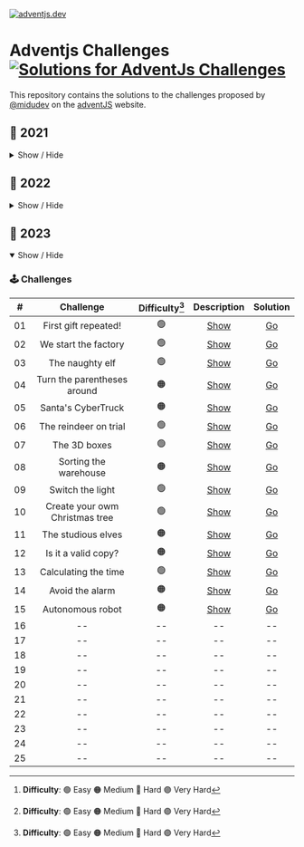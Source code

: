 [![adventjs.dev](https://adventjs.dev/og.jpg)](https://adventjs.dev)

# Adventjs Challenges [![Solutions for AdventJs Challenges](https://github.com/iswilljr/adventjs-challenges/actions/workflows/results.yml/badge.svg)](https://github.com/iswilljr/adventjs-challenges/actions/workflows/results.yml)

This repository contains the solutions to the challenges proposed by [@midudev](https://midu.dev/) on the [adventJS](https://adventjs.dev/) website.

## 🦠 2021

<details hide>

<summary>Show / Hide</summary>

### 🕹️ Challenges

|  #  |                             Challenge                             | Difficulty[^1] |                   Description                   | Solution                                  |
| :-: | :---------------------------------------------------------------: | :------------: | :---------------------------------------------: | :---------------------------------------- |
| 01  |                    Contando ovejas para dormir                    |       🟢       | [Show](https://2021.adventjs.dev/challenges/01) | [Go](./2021/challenge-01/challenge-01.ts) |
| 02  |               ¡Ayuda al elfo a listar los regalos!                |       🟢       | [Show](https://2021.adventjs.dev/challenges/02) | [Go](./2021/challenge-02/challenge-02.ts) |
| 03  |               El Grinch quiere fastidiar la Navidad               |       🟠       | [Show](https://2021.adventjs.dev/challenges/03) | [Go](./2021/challenge-03/challenge-03.ts) |
| 04  |               ¡Es hora de poner la navidad en casa!               |       🟠       | [Show](https://2021.adventjs.dev/challenges/04) | [Go](./2021/challenge-04/challenge-04.ts) |
| 05  |                Contando los días para los regalos                 |       🟢       | [Show](https://2021.adventjs.dev/challenges/05) | [Go](./2021/challenge-05/challenge-05.ts) |
| 06  |                  Rematando los exámenes finales                   |       🟠       | [Show](https://2021.adventjs.dev/challenges/06) | [Go](./2021/challenge-06/challenge-06.ts) |
| 07  |                     Buscando en el almacén...                     |       🟠       | [Show](https://2021.adventjs.dev/challenges/07) | [Go](./2021/challenge-07/challenge-07.ts) |
| 08  |                  La locura de las criptomonedas                   |       🟠       | [Show](https://2021.adventjs.dev/challenges/08) | [Go](./2021/challenge-08/challenge-08.ts) |
| 09  |                  Agrupando cosas automáticamente                  |       🔴       | [Show](https://2021.adventjs.dev/challenges/09) | [Go](./2021/challenge-09/challenge-09.ts) |
| 10  |                       La máquina del cambio                       |       🔴       | [Show](https://2021.adventjs.dev/challenges/10) | [Go](./2021/challenge-10/challenge-10.ts) |
| 11  |           ¿Vale la pena la tarjeta fidelidad del cine?            |       🟠       | [Show](https://2021.adventjs.dev/challenges/11) | [Go](./2021/challenge-11/challenge-11.ts) |
| 12  |              La ruta perfecta para dejar los regalos              |       🔴       | [Show](https://2021.adventjs.dev/challenges/12) | [Go](./2021/challenge-12/challenge-12.ts) |
| 13  |                  Envuelve regalos con asteriscos                  |       🟢       | [Show](https://2021.adventjs.dev/challenges/13) | [Go](./2021/challenge-13/challenge-13.ts) |
| 14  |                     En busca del reno perdido                     |       🟠       | [Show](https://2021.adventjs.dev/challenges/14) | [Go](./2021/challenge-14/challenge-14.ts) |
| 15  |                         El salto perfecto                         |       🟠       | [Show](https://2021.adventjs.dev/challenges/15) | [Go](./2021/challenge-15/challenge-15.ts) |
| 16  |                    Descifrando los números...                     |       🟢       | [Show](https://2021.adventjs.dev/challenges/16) | [Go](./2021/challenge-16/challenge-16.ts) |
| 17  |            La locura de enviar paquetes en esta época             |       🔴       | [Show](https://2021.adventjs.dev/challenges/17) | [Go](./2021/challenge-17/challenge-17.ts) |
| 18  |                El sistema operativo de Santa Claus                |       🟢       | [Show](https://2021.adventjs.dev/challenges/18) | [Go](./2021/challenge-18/challenge-18.ts) |
| 19  |                ¿Qué deberíamos aprender en Platzi?                |       🟠       | [Show](https://2021.adventjs.dev/challenges/19) | [Go](./2021/challenge-19/challenge-19.ts) |
| 20  |                  ¿Una carta de pangramas? ¡QUÉ!                   |       🟢       | [Show](https://2021.adventjs.dev/challenges/20) | [Go](./2021/challenge-20/challenge-20.ts) |
| 21  |                      La ruta con los regalos                      |       🔴       | [Show](https://2021.adventjs.dev/challenges/21) | [Go](./2021/challenge-21/challenge-21.ts) |
| 22  |                ¿Cuántos adornos necesita el árbol?                |       🟠       | [Show](https://2021.adventjs.dev/challenges/22) | [Go](./2021/challenge-22/challenge-22.ts) |
| 23  | ¿Puedes reconfigurar las fábricas para no parar de crear regalos? |       🟣       | [Show](https://2021.adventjs.dev/challenges/23) | [Go](./2021/challenge-23/challenge-23.ts) |
| 24  |                   Comparando árboles de Navidad                   |       🟠       | [Show](https://2021.adventjs.dev/challenges/24) | [Go](./2021/challenge-24/challenge-24.ts) |
| 25  |             El último juego y hasta el año que viene              |       🟠       | [Show](https://2021.adventjs.dev/challenges/25) | [Go](./2021/challenge-25/challenge-25.ts) |

</details>

## 🤖 2022

<details hide>

<summary>Show / Hide</summary>

### 🕹️ Challenges

|  #  |                Challenge                 | Difficulty[^1] |                     Description                      |                 Solution                  |
| :-: | :--------------------------------------: | :------------: | :--------------------------------------------------: | :---------------------------------------: |
| 01  |   Automating Christmas gift wrapping!    |       🟢       | [Show](https://2022.adventjs.dev/challenges/2022/1)  | [Go](./2022/challenge-01/challenge-01.ts) |
| 02  |  Nobody wants to do extra hours at work  |       🟢       | [Show](https://2022.adventjs.dev/challenges/2022/2)  | [Go](./2022/challenge-02/challenge-02.ts) |
| 03  | How many packs of gifts can Santa carry? |       🟢       | [Show](https://2022.adventjs.dev/challenges/2022/3)  | [Go](./2022/challenge-03/challenge-03.ts) |
| 04  |     Box inside a box and another...      |       🟠       | [Show](https://2022.adventjs.dev/challenges/2022/4)  | [Go](./2022/challenge-04/challenge-04.ts) |
| 05  |         Optimizing Santa's trips         |       🔴       | [Show](https://2022.adventjs.dev/challenges/2022/5)  | [Go](./2022/challenge-05/challenge-05.ts) |
| 06  |        Creating xmas decorations         |       🟠       | [Show](https://2022.adventjs.dev/challenges/2022/6)  | [Go](./2022/challenge-06/challenge-06.ts) |
| 07  |          Doing gifts inventory           |       🟢       | [Show](https://2022.adventjs.dev/challenges/2022/7)  | [Go](./2022/challenge-07/challenge-07.ts) |
| 08  |           We need a mechanic!            |       🟠       | [Show](https://2022.adventjs.dev/challenges/2022/8)  | [Go](./2022/challenge-08/challenge-08.ts) |
| 09  |            Crazy Xmas lights             |       🟢       | [Show](https://2022.adventjs.dev/challenges/2022/9)  | [Go](./2022/challenge-09/challenge-09.ts) |
| 10  |       The Santa Claus sleigh jump        |       🟠       | [Show](https://2022.adventjs.dev/challenges/2022/10) | [Go](./2022/challenge-10/challenge-10.ts) |
| 11  |       Santa Claus is Scrum Master        |       🔴       | [Show](https://2022.adventjs.dev/challenges/2022/11) | [Go](./2022/challenge-11/challenge-11.ts) |
| 12  |          Electric sleighs, wow!          |       🟠       | [Show](https://2022.adventjs.dev/challenges/2022/12) | [Go](./2022/challenge-12/challenge-12.ts) |
| 13  |      Backups for Santa Claus files       |       🟢       | [Show](https://2022.adventjs.dev/challenges/2022/13) | [Go](./2022/challenge-13/challenge-13.ts) |
| 14  |              The best path               |       🟠       | [Show](https://2022.adventjs.dev/challenges/2022/14) | [Go](./2022/challenge-14/challenge-14.ts) |
| 15  |      Decorating the Christmas tree       |       🟠       | [Show](https://2022.adventjs.dev/challenges/2022/15) | [Go](./2022/challenge-15/challenge-15.ts) |
| 16  |       Fixing Santa Claus' letters        |       🔴       | [Show](https://2022.adventjs.dev/challenges/2022/16) | [Go](./2022/challenge-16/challenge-16.ts) |
| 17  |          Carrying gifts in bags          |       🟠       | [Show](https://2022.adventjs.dev/challenges/2022/17) | [Go](./2022/challenge-17/challenge-17.ts) |
| 18  |            We ran out of ink!            |       🟢       | [Show](https://2022.adventjs.dev/challenges/2022/18) | [Go](./2022/challenge-18/challenge-18.ts) |
| 19  |            Sorting the toys!             |       🟢       | [Show](https://2022.adventjs.dev/challenges/2022/19) | [Go](./2022/challenge-19/challenge-19.ts) |
| 20  |          More challenging trips          |       🔴       | [Show](https://2022.adventjs.dev/challenges/2022/20) | [Go](./2022/challenge-20/challenge-20.ts) |
| 21  |         Creating the gifts table         |       🟠       | [Show](https://2022.adventjs.dev/challenges/2022/21) | [Go](./2022/challenge-21/challenge-21.ts) |
| 22  |            The lights in sync            |       🟢       | [Show](https://2022.adventjs.dev/challenges/2022/22) | [Go](./2022/challenge-22/challenge-22.ts) |
| 23  |           Santa Claus Compiler           |       🔴       | [Show](https://2022.adventjs.dev/challenges/2022/23) | [Go](./2022/challenge-23/challenge-23.ts) |
| 24  |       The last challenge is a maze       |       🔴       | [Show](https://2022.adventjs.dev/challenges/2022/24) | [Go](./2022/challenge-24/challenge-24.ts) |

</details>

## 🎉 2023

<details open>

<summary>Show / Hide</summary>

### 🕹️ Challenges

|  #  |           Challenge            | Difficulty[^1] |                   Description                   |                 Solution                  |
| :-: | :----------------------------: | :------------: | :---------------------------------------------: | :---------------------------------------: |
| 01  |      First gift repeated!      |       🟢       | [Show](https://adventjs.dev/challenges/2023/1)  | [Go](./2023/challenge-01/challenge-01.ts) |
| 02  |      We start the factory      |       🟢       | [Show](https://adventjs.dev/challenges/2023/2)  | [Go](./2023/challenge-02/challenge-02.ts) |
| 03  |        The naughty elf         |       🟢       | [Show](https://adventjs.dev/challenges/2023/3)  | [Go](./2023/challenge-03/challenge-03.ts) |
| 04  |  Turn the parentheses around   |       🟠       | [Show](https://adventjs.dev/challenges/2023/4)  | [Go](./2023/challenge-04/challenge-04.ts) |
| 05  |       Santa's CyberTruck       |       🟠       | [Show](https://adventjs.dev/challenges/2023/5)  | [Go](./2023/challenge-05/challenge-05.ts) |
| 06  |     The reindeer on trial      |       🟢       | [Show](https://adventjs.dev/challenges/2023/6)  | [Go](./2023/challenge-06/challenge-06.ts) |
| 07  |          The 3D boxes          |       🟢       | [Show](https://adventjs.dev/challenges/2023/7)  | [Go](./2023/challenge-07/challenge-07.ts) |
| 08  |     Sorting the warehouse      |       🟠       | [Show](https://adventjs.dev/challenges/2023/8)  | [Go](./2023/challenge-08/challenge-08.ts) |
| 09  |        Switch the light        |       🟢       | [Show](https://adventjs.dev/challenges/2023/9)  | [Go](./2023/challenge-09/challenge-09.ts) |
| 10  | Create your owm Christmas tree |       🟢       | [Show](https://adventjs.dev/challenges/2023/10) | [Go](./2023/challenge-10/challenge-10.ts) |
| 11  |       The studious elves       |       🟠       | [Show](https://adventjs.dev/challenges/2023/11) | [Go](./2023/challenge-11/challenge-11.ts) |
| 12  |      Is it a valid copy?       |       🟠       | [Show](https://adventjs.dev/challenges/2023/12) | [Go](./2023/challenge-12/challenge-12.ts) |
| 13  |      Calculating the time      |       🟢       | [Show](https://adventjs.dev/challenges/2023/13) | [Go](./2023/challenge-13/challenge-13.ts) |
| 14  |        Avoid the alarm         |       🟠       | [Show](https://adventjs.dev/challenges/2023/14) | [Go](./2023/challenge-14/challenge-14.ts) |
| 15  |        Autonomous robot        |       🟠       | [Show](https://adventjs.dev/challenges/2023/15) | [Go](./2023/challenge-15/challenge-15.ts) |
| 16  |               --               |       --       |                       --                        |                    --                     |
| 17  |               --               |       --       |                       --                        |                    --                     |
| 18  |               --               |       --       |                       --                        |                    --                     |
| 19  |               --               |       --       |                       --                        |                    --                     |
| 20  |               --               |       --       |                       --                        |                    --                     |
| 21  |               --               |       --       |                       --                        |                    --                     |
| 22  |               --               |       --       |                       --                        |                    --                     |
| 23  |               --               |       --       |                       --                        |                    --                     |
| 24  |               --               |       --       |                       --                        |                    --                     |
| 25  |               --               |       --       |                       --                        |                    --                     |

</details>

[^1]: **Difficulty**: 🟢 Easy 🟠 Medium 🔴 Hard 🟣 Very Hard
